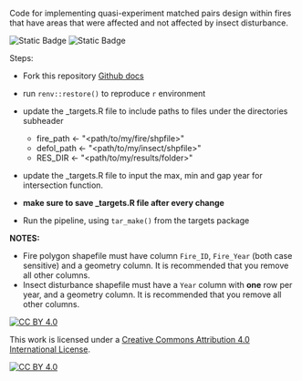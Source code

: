 Code for implementing quasi-experiment matched pairs design within fires that have areas that were affected and not affected by insect disturbance.

![Static Badge](https://img.shields.io/badge/dependencies-rgee_reticulate_sf-purple?style=plastic) ![Static Badge](https://img.shields.io/badge/repo_status-active-%2332CD32?style=plastic)



Steps:

- Fork this repository [Github docs](https://docs.github.com/en/pull-requests/collaborating-with-pull-requests/working-with-forks/fork-a-repo)

- run `renv::restore()` to reproduce `r` environment

- update the _targets.R file to include paths to files under the directories subheader 
  - fire_path <- "<path/to/my/fire/shpfile>"
  - defol_path <- "<path/to/my/insect/shpfile>"
  - RES_DIR <- "<path/to/my/results/folder>"

- update the _targets.R file to input the max, min and gap year for intersection function.

- **make sure to save _targets.R file after every change**

- Run the pipeline, using `tar_make()` from the targets package


**NOTES:**

- Fire polygon shapefile must have column `Fire_ID`, `Fire_Year` (both case sensitive) and a geometry column. It is recommended that you remove all other columns. 
- Insect disturbance shapefile must have a `Year` column with **one** row per year, and a geometry column. It is recommended that you remove all other columns.



















 [![CC BY 4.0][cc-by-shield]][cc-by]

This work is licensed under a
[Creative Commons Attribution 4.0 International License][cc-by].

[![CC BY 4.0][cc-by-image]][cc-by]

[cc-by]: http://creativecommons.org/licenses/by/4.0/
[cc-by-image]: https://i.creativecommons.org/l/by/4.0/88x31.png
[cc-by-shield]: https://img.shields.io/badge/License-CC%20BY%204.0-lightgrey.svg
